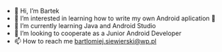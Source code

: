 - 👋 Hi, I’m Bartek 
- 👀 I’m interested in learning how to write my own Android aplication 🧼
- 🌱 I’m currently learning Java and Android Studio
- 💞️ I’m looking to cooperate as a Junior Android Developer
- 📫 How to reach me bartlomiej.siewierski@wp.pl

<!---
Bartek264/Bartek264 is a ✨ special ✨ repository because its `README.md` (this file) appears on your GitHub profile.
You can click the Preview link to take a look at your changes.
--->

